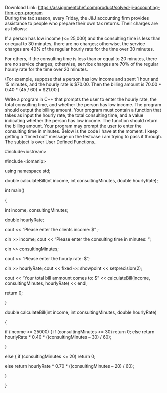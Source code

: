 Download Link: https://assignmentchef.com/product/solved-jj-accounting-firm-cpp-program
<br>
During the tax season, every Friday, the J&amp;J accounting firm provides assistance to people who prepare their own tax returns. Their charges are as follows:

If a person has low income (&lt;= 25,000) and the consulting time is less than or equal to 30 minutes, there are no charges; otherwise, the service charges are 40% of the regular hourly rate for the time over 30 minutes.

For others, if the consulting time is less than or equal to 20 minutes, there are no service charges; otherwise, service charges are 70% of the regular hourly rate for the time over 20 minutes.

(For example, suppose that a person has low income and spent 1 hour and 15 minutes, and the hourly rate is $70.00. Then the billing amount is 70.00 * 0.40 * (45 / 60) = $21.00.)

Write a program in C++ that prompts the user to enter the hourly rate, the total consulting time, and whether the person has low income. The program should output the billing amount. Your program must contain a function that takes as input the hourly rate, the total consulting time, and a value indicating whether the person has low income. The function should return the billing amount. Your program may prompt the user to enter the consulting time in minutes. Below is the code i have at the moment. I keep getting a “timed out” message on the testcase i am trying to pass it through. The subject is over User Defined Functions..

#include&lt;iostream&gt;

#include &lt;iomanip&gt;

using namespace std;

double calculateBill(int income, int consultingMinutes, double hourlyRate);

int main()

{

int income, consultingMinutes;

double hourlyRate;

cout &lt;&lt; “Please enter the clients income: $” ;

cin &gt;&gt; income; cout &lt;&lt; “Please enter the consulting time in minutes: “;

cin &gt;&gt; consultingMinutes;

cout &lt;&lt; “Please enter the hourly rate: $”;

cin &gt;&gt; hourlyRate; cout &lt;&lt; fixed &lt;&lt; showpoint &lt;&lt; setprecision(2);

cout &lt;&lt; “Your total bill ammount comes to: $” &lt;&lt; calculateBill(income, consultingMinutes, hourlyRate) &lt;&lt; endl;

return 0;

}

double calculateBill(int income, int consultingMinutes, double hourlyRate)

{

if (income &lt;= 25000) { if (consultingMinutes &lt;= 30) return 0; else return hourlyRate * 0.40 * ((consultingMinutes – 30) / 60);

}

else { if (consultingMinutes &lt;= 20) return 0;

else return hourlyRate * 0.70 * ((consultingMinutes – 20) / 60);

}

}